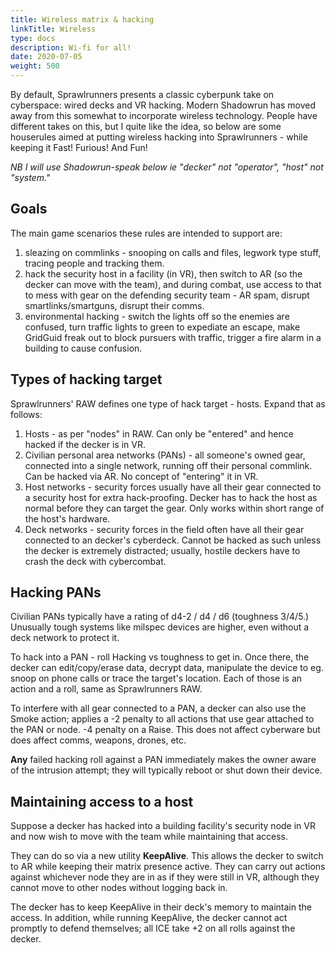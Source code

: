 ```yaml
---
title: Wireless matrix & hacking
linkTitle: Wireless
type: docs
description: Wi-fi for all!
date: 2020-07-05
weight: 500
---
```


By default, Sprawlrunners presents a classic cyberpunk take on cyberspace: wired decks and VR hacking. Modern Shadowrun has moved away from this somewhat to incorporate wireless technology. People have different takes on this, but I quite like the idea, so below are some houserules aimed at putting wireless hacking into Sprawlrunners - while keeping it Fast! Furious! And Fun!

*NB I will use Shadowrun-speak below ie "decker" not "operator", "host" not "system."*

## Goals

The main game scenarios these rules are intended to support are: 

1. sleazing on commlinks - snooping on calls and files, legwork type stuff, tracing people and tracking them.
2. hack the security host in a facility (in VR), then switch to AR (so the decker can move with the team), and during combat, use access to that to mess with gear on the defending security team - AR spam, disrupt smartlinks/smartguns, disrupt their comms.
3. environmental hacking - switch the lights off so the enemies are confused, turn traffic lights to green to expediate an escape, make GridGuid freak out to block pursuers with traffic, trigger a fire alarm in a building to cause confusion.

## Types of hacking target

Sprawlrunners' RAW defines one type of hack target - hosts. Expand that as follows:

1. Hosts - as per "nodes" in RAW. Can only be "entered" and hence hacked if the decker is in VR.
2. Civilian personal area networks (PANs) - all someone's owned gear, connected into a single network, running off their personal commlink. Can be hacked via AR. No concept of "entering" it in VR.
3. Host networks - security forces usually have all their gear connected to a security host for extra hack-proofing. Decker has to hack the host as normal before they can target the gear. Only works within short range of the host's hardware.
4. Deck networks - security forces in the field often have all their gear connected to an decker's cyberdeck. Cannot be hacked as such unless the decker is extremely distracted; usually, hostile deckers have to crash the deck with cybercombat.

## Hacking PANs

Civilian PANs typically have a rating of d4-2 / d4 / d6 (toughness 3/4/5.) Unusually tough systems like milspec devices are higher, even without a deck network to protect it.

To hack into a PAN - roll Hacking vs toughness to get in. Once there, the decker can edit/copy/erase data, decrypt data, manipulate the device to eg. snoop on phone calls or trace the target's location. Each of those is an action and a roll, same as Sprawlrunners RAW.

To interfere with all gear connected to a PAN, a decker can also use the Smoke action; applies a -2 penalty to all actions that use gear attached to the PAN or node. -4 penalty on a Raise. This does not affect cyberware but does affect comms, weapons, drones, etc.

**Any** failed hacking roll against a PAN immediately makes the owner aware of the intrusion attempt; they will typically reboot or shut down their device.

## Maintaining access to a host

Suppose a decker has hacked into a building facility's security node in VR and now wish to move with the team while maintaining that access.

They can do so via a new utility **KeepAlive**. This allows the decker to switch to AR while keeping their matrix presence active. They can carry out actions against whichever node they are in as if they were still in VR, although they cannot move to other nodes without logging back in.

The decker has to keep KeepAlive in their deck's memory to maintain the access. In addition, while running KeepAlive, the decker cannot act promptly to defend themselves; all ICE take +2 on all rolls against the decker.

